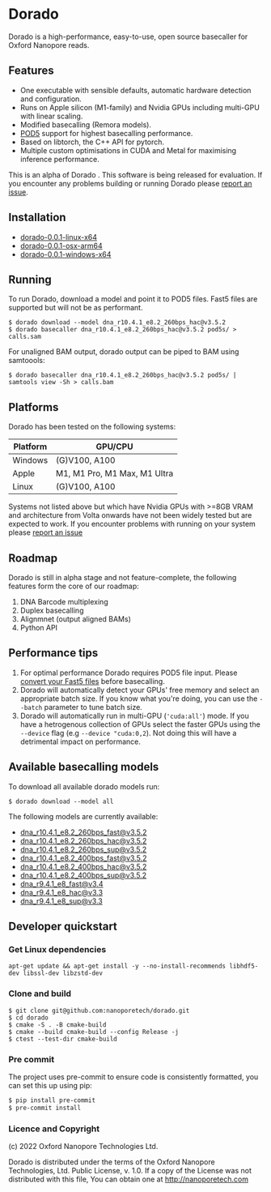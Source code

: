 # Dorado

Dorado is a high-performance, easy-to-use, open source basecaller for Oxford Nanopore reads.

## Features

* One executable with sensible defaults, automatic hardware detection and configuration.
* Runs on Apple silicon (M1-family) and Nvidia GPUs including multi-GPU with linear scaling.
* Modified basecalling (Remora models).
* [POD5](https://github.com/nanoporetech/pod5-file-format) support for highest basecalling performance.
* Based on libtorch, the C++ API for pytorch.
* Multiple custom optimisations in CUDA and Metal for maximising inference performance.

This is an alpha of Dorado . This software is being released for evaluation. If you encounter any problems building or running Dorado please [report an issue](https://github.com/nanoporetech/dorado/issues).


## Installation

 - [dorado-0.0.1-linux-x64](https://nanoporetech.box.com/shared/static/q39qjh0tacym6b467u4gh1p6q3xpyc5l.gz)
 - [dorado-0.0.1-osx-arm64](https://nanoporetech.box.com/shared/static/skouz5lp9tpcejdz20s4b5avvrw36cvj.gz)
 - [dorado-0.0.1-windows-x64](https://nanoporetech.box.com/shared/static/s0401b23uxca2srtz7s88gsv1puf4chi.zip)

## Running

To run Dorado, download a model and point it to POD5 files. Fast5 files are supported but will not be as performant.

```
$ dorado download --model dna_r10.4.1_e8.2_260bps_hac@v3.5.2
$ dorado basecaller dna_r10.4.1_e8.2_260bps_hac@v3.5.2 pod5s/ > calls.sam
```

For unaligned BAM output, dorado output can be piped to BAM using samtoools:

```
$ dorado basecaller dna_r10.4.1_e8.2_260bps_hac@v3.5.2 pod5s/ | samtools view -Sh > calls.bam

```

## Platforms

Dorado has been tested on the following systems:

| Platform | GPU/CPU                      |
| -------- | ---------------------------- |
| Windows  | (G)V100, A100                |
| Apple    | M1, M1 Pro, M1 Max, M1 Ultra |
| Linux    | (G)V100, A100                |

Systems not listed above but which have Nvidia GPUs with >=8GB VRAM and architecture from Volta onwards have not been widely tested but are expected to work. If you encounter problems with running on your system please [report an issue](https://github.com/nanoporetech/dorado/issues)

## Roadmap

Dorado is still in alpha stage and not feature-complete, the following features form the core of our roadmap:

1. DNA Barcode multiplexing
2. Duplex basecalling
3. Alignmnet (output aligned BAMs)
4. Python API

## Performance tips

1. For optimal performance Dorado requires POD5 file input. Please [convert your Fast5 files](https://github.com/nanoporetech/pod5-file-format) before basecalling.
1. Dorado will automatically detect your GPUs' free memory and select an appropriate batch size. If you know what you're doing, you can use the     `--batch` parameter to tune batch size.
2. Dorado will automatically run in multi-GPU (`'cuda:all'`) mode. If you have a hetrogenous collection of GPUs select the faster GPUs using the `--device` flag (e.g `--device "cuda:0,2`). Not doing this will have a detrimental impact on performance.

## Available basecalling models

To download all available dorado models run:

```
$ dorado download --model all
```

The following models are currently available:

* dna_r10.4.1_e8.2_260bps_fast@v3.5.2
* dna_r10.4.1_e8.2_260bps_hac@v3.5.2
* dna_r10.4.1_e8.2_260bps_sup@v3.5.2
* dna_r10.4.1_e8.2_400bps_fast@v3.5.2
* dna_r10.4.1_e8.2_400bps_hac@v3.5.2
* dna_r10.4.1_e8.2_400bps_sup@v3.5.2
* dna_r9.4.1_e8_fast@v3.4
* dna_r9.4.1_e8_hac@v3.3
* dna_r9.4.1_e8_sup@v3.3

## Developer quickstart

### Get Linux dependencies

```
apt-get update && apt-get install -y --no-install-recommends libhdf5-dev libssl-dev libzstd-dev
```

### Clone and build

```
$ git clone git@github.com:nanoporetech/dorado.git
$ cd dorado
$ cmake -S . -B cmake-build
$ cmake --build cmake-build --config Release -j
$ ctest --test-dir cmake-build
```

### Pre commit

The project uses pre-commit to ensure code is consistently formatted, you can set this up using pip:

```bash
$ pip install pre-commit
$ pre-commit install
```

### Licence and Copyright
(c) 2022 Oxford Nanopore Technologies Ltd.

Dorado is distributed under the terms of the Oxford Nanopore
Technologies, Ltd.  Public License, v. 1.0.  If a copy of the License
was not distributed with this file, You can obtain one at
http://nanoporetech.com
